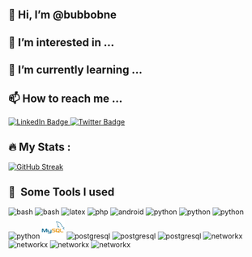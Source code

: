 ## 👋 Hi, I’m @bubbobne
## 👀 I’m interested in ...
## 🌱 I’m currently learning ...
## 📫 How to reach me ...
<div id="badges">
  <a href="https://www.linkedin.com/in/daniele-andreis-64690235">
    <img src="https://img.shields.io/badge/LinkedIn-blue?style=for-the-badge&logo=linkedin&logoColor=white" alt="LinkedIn Badge"/>
  </a>
  <a href="https://twitter.com/bubbobne">
    <img src="https://img.shields.io/badge/Twitter-blue?style=for-the-badge&logo=twitter&logoColor=white" alt="Twitter Badge"/>
  </a>
</div>

## :fire: My Stats :
[![GitHub Streak](http://github-readme-streak-stats.herokuapp.com?user=bubbobne&theme=dark&background=000000)](https://git.io/streak-stats)

<h2> 🚀 &nbsp;Some Tools I used</h2>
<p align="left">
<img src="https://cdn.jsdelivr.net/gh/devicons/devicon/icons/debian/debian-original.svg" alt="bash" width="45" height="45"/>
<img src="https://cdn.jsdelivr.net/gh/devicons/devicon/icons/bash/bash-original.svg" alt="bash" width="45" height="45"/>
<img src="https://cdn.jsdelivr.net/gh/devicons/devicon/icons/latex/latex-original.svg" alt="latex" width="45" height="45"/>
<img src="https://cdn.jsdelivr.net/gh/devicons/devicon/icons/php/php-original.svg" alt="php" width="45" height="45"/>
<img src="https://cdn.jsdelivr.net/gh/devicons/devicon/icons/android/android-original.svg" alt="android" width="45" height="45"/>
<img src="https://cdn.jsdelivr.net/gh/devicons/devicon/icons/python/python-original.svg" alt="python" width="45" height="45"/>
<img src="https://cdn.jsdelivr.net/gh/devicons/devicon/icons/pycharm/pycharm-original.svg" alt="python" width="45" height="45"/>
<img src="https://cdn.jsdelivr.net/gh/devicons/devicon/icons/java/java-original.svg" alt="python" width="45" height="45"/>
<img src="https://cdn.jsdelivr.net/gh/devicons/devicon/icons/r/r-original.svg" alt="python" width="45" height="45"/>
<img src="https://raw.githubusercontent.com/devicons/devicon/master/icons/mysql/mysql-original-wordmark.svg" alt="mysql" width="45" height="45"/>
<img src="https://cdn.jsdelivr.net/gh/devicons/devicon/icons/postgresql/postgresql-original.svg" alt="postgresql" width="45" height="45"/>
<img src="https://cdn.jsdelivr.net/gh/devicons/devicon/icons/mongodb/mongodb-original.svg" alt="postgresql" width="45" height="45"/>
<img src="https://camo.githubusercontent.com/dc9e7e657b4cd5ba7d819d1a9ce61434bd0ddbb94287d7476b186bd783b62279/68747470733a2f2f63646e2e6a7364656c6976722e6e65742f67682f64657669636f6e732f64657669636f6e2f69636f6e732f6769742f6769742d6f726967696e616c2e737667" alt="postgresql" width="45" height="45"/>
<img src="https://cdn.jsdelivr.net/gh/devicons/devicon/icons/networkx/networkx-original.svg" alt="networkx" width="45" height="45"/>
<img src="https://cdn.jsdelivr.net/gh/devicons/devicon/icons/networkx/networkx-original.svg" alt="networkx" width="45" height="45"/>
<img src="https://img.shields.io/badge/angular.js-%23E23237.svg?style=for-the-badge&logo=angularjs&logoColor=white" alt="networkx" width="45" height="45"/>
<img src="https://img.shields.io/badge/Anaconda-%2344A833.svg?style=for-the-badge&logo=anaconda&logoColor=white" alt="networkx" width="45" height="45"/>

</p>


<!---
bubbobne/bubbobne is a ✨ special ✨ repository because its `README.md` (this file) appears on your GitHub profile.
You can click the Preview link to take a look at your changes.
--->
